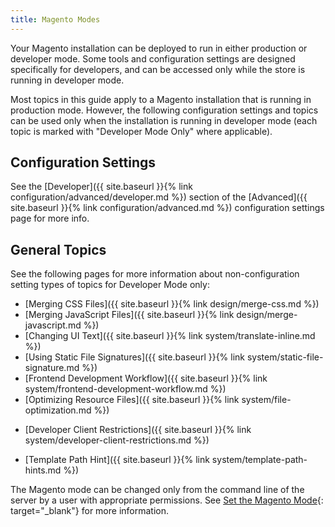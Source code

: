 ```yaml
---
title: Magento Modes
---
```


Your Magento installation can be deployed to run in either production or developer mode. Some tools and configuration settings are designed specifically for developers, and can be accessed only while the store is running in developer mode.

Most topics in this guide apply to a Magento installation that is running in production mode. However, the following configuration settings and topics can be used only when the installation is running in developer mode (each topic is marked  with "Developer Mode Only" where applicable).

## Configuration Settings

See the [Developer]({{ site.baseurl }}{% link configuration/advanced/developer.md %}) section of the [Advanced]({{ site.baseurl }}{% link configuration/advanced.md %}) configuration settings page for more info.

## General Topics

See the following pages for more information about non-configuration setting types of topics for Developer Mode only:

- [Merging CSS Files]({{ site.baseurl }}{% link design/merge-css.md %})
- [Merging JavaScript Files]({{ site.baseurl }}{% link design/merge-javascript.md %})
- [Changing UI Text]({{ site.baseurl }}{% link system/translate-inline.md %})
- [Using Static File Signatures]({{ site.baseurl }}{% link system/static-file-signature.md %})
- [Frontend Development Workflow]({{ site.baseurl }}{% link system/frontend-development-workflow.md %})
- [Optimizing Resource Files]({{ site.baseurl }}{% link system/file-optimization.md %})
<!--{% if "Default.EE-B2B" contains site.edition %}-->
- [Developer Client Restrictions]({{ site.baseurl }}{% link system/developer-client-restrictions.md %})
<!--{% endif %}-->
- [Template Path Hint]({{ site.baseurl }}{% link system/template-path-hints.md %})

The Magento mode can be changed only from the command line of the server by a user with appropriate permissions. See [Set the Magento Mode](http://devdocs.magento.com/guides/v2.3/config-guide/cli/config-cli-subcommands-mode.html){: target="_blank"} for more information.
